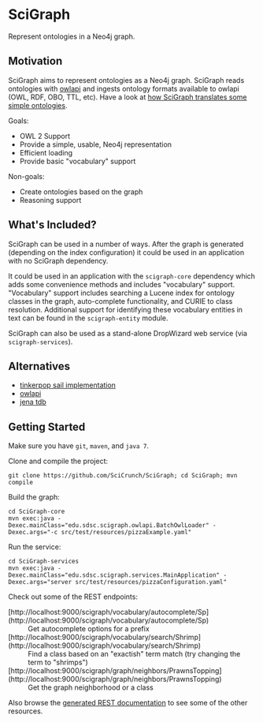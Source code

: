 SciGraph
========
Represent ontologies in a Neo4j graph.

Motivation
----------
SciGraph aims to represent ontologies as a Neo4j graph. SciGraph
reads ontologies with [owlapi](http://owlapi.sourceforge.net/) and ingests
ontology formats available to owlapi (OWL, RDF, OBO, TTL, etc). 
Have a look at [how SciGraph translates some simple ontologies](https://github.com/SciCrunch/SciGraph/wiki/Neo4jMapping).

Goals:
* OWL 2 Support
* Provide a simple, usable, Neo4j representation
* Efficient loading
* Provide basic "vocabulary" support

Non-goals:
* Create ontologies based on the graph
* Reasoning support

What's Included?
----------------
SciGraph can be used in a number of ways. After the graph is generated
(depending on the index configuration) it could be used in an application with
no SciGraph dependency.

It could be used in an application with the
`scigraph-core` dependency which adds some convenience methods and includes "vocabulary" support. "Vocabulary" support includes searching a Lucene index
for ontology classes in the graph, auto-complete functionality, and CURIE to
class resolution. Additional support for identifying these vocabulary entities
in text can be found in the `scigraph-entity` module.

SciGraph can also be used as a stand-alone DropWizard web service (via `scigraph-services`).

Alternatives
------------
* [tinkerpop sail implementation](https://github.com/tinkerpop/blueprints/wiki/Sail-Implementation)
* [owlapi](http://owlapi.sourceforge.net/)
* [jena tdb](https://jena.apache.org/documentation/tdb/)

Getting Started
---------------
Make sure you have `git`, `maven`, and `java 7`.

Clone and compile the project:

    git clone https://github.com/SciCrunch/SciGraph; cd SciGraph; mvn compile

Build the graph:

    cd SciGraph-core
    mvn exec:java -Dexec.mainClass="edu.sdsc.scigraph.owlapi.BatchOwlLoader" -Dexec.args="-c src/test/resources/pizzaExample.yaml"

Run the service:

	cd SciGraph-services
    mvn exec:java -Dexec.mainClass="edu.sdsc.scigraph.services.MainApplication" -Dexec.args="server src/test/resources/pizzaConfiguration.yaml"

Check out some of the REST endpoints:
<dl>
<dt> [http://localhost:9000/scigraph/vocabulary/autocomplete/Sp](http://localhost:9000/scigraph/vocabulary/autocomplete/Sp) </dt>
<dd>Get autocomplete options for a prefix</dd>
<dt>[http://localhost:9000/scigraph/vocabulary/search/Shrimp](http://localhost:9000/scigraph/vocabulary/search/Shrimp)</dt>
<dd>Find a class based on an "exactish" term match
(try changing the term to "shrimps")</dd>
<dt>[http://localhost:9000/scigraph/graph/neighbors/PrawnsTopping](http://localhost:9000/scigraph/graph/neighbors/PrawnsTopping)</dt>
<dd>Get the graph neighborhood or a class</dd>
</dl>

Also browse the [generated REST documentation](http://localhost:9000/scigraph/docs/)
to see some of the other resources.
